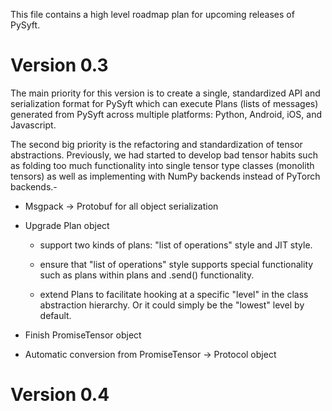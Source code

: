 This file contains a high level roadmap plan for upcoming releases of PySyft.

# Version 0.3

The main priority for this version is to create a single, standardized API and serialization format for PySyft which can execute Plans (lists of messages) generated from PySyft across multiple platforms: Python, Android, iOS, and Javascript.

The second big priority is the refactoring and standardization of tensor abstractions. Previously, we had started to develop bad tensor habits such as folding too much functionality into single tensor type classes (monolith tensors) as well as implementing with NumPy backends instead of PyTorch backends.- 

- Msgpack -> Protobuf for all object serialization

- Upgrade Plan object
  - support two kinds of plans: "list of operations" style and JIT style.
  - ensure that "list of operations" style supports special functionality such as plans within plans and .send() functionality.
  
  - extend Plans to facilitate hooking at a specific "level" in the class abstraction hierarchy. Or it could simply be the "lowest" level by default.

- Finish PromiseTensor object

- Automatic conversion from PromiseTensor -> Protocol object

# Version 0.4

